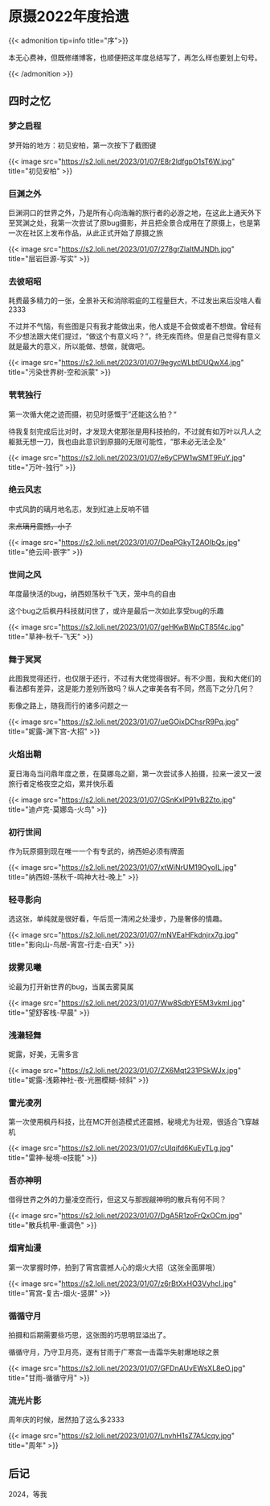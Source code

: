 # 原摄2022年度拾遗






{{< admonition tip=info title="序">}}

本无心费神，但既修缮博客，也顺便把这年度总结写了，再怎么样也要划上句号。

{{< /admonition >}}



## 四时之忆



### 梦之启程

梦开始的地方：初见安柏，第一次按下了截图键

{{< image src="https://s2.loli.net/2023/01/07/E8r2ldfgpO1sT6W.jpg" title="初见安柏" >}}



### 巨渊之外

巨渊洞口的世界之外，乃是所有心向浩瀚的旅行者的必游之地，在这此上通天外下至冥渊之处，我第一次尝试了原bug摄影，并且把全景合成用在了原摄上，也是第一次在社区上发布作品，从此正式开始了原摄之旅

{{< image src="https://s2.loli.net/2023/01/07/278grZlaItMJNDh.jpg" title="层岩巨源-写实" >}}



### 去彼昭昭

耗费最多精力的一张，全景补天和消除瑕疵的工程量巨大，不过发出来后没啥人看2333

不过并不气恼，有些图是只有我才能做出来，他人或是不会做或者不想做。曾经有不少想法跟大佬们提过，“做这个有意义吗？”，终无疾而终。但是自己觉得有意义就是最大的意义，所以能做、想做，就做吧。

{{< image src="https://s2.loli.net/2023/01/07/9egycWLbtDUQwX4.jpg" title="污染世界树-空和派蒙" >}}



### 茕茕独行

第一次循大佬之迹而摄，初见时感慨于”还能这么拍？“

待我复刻完成后比对时，才发现大佬那张是用科技拍的，不过就有如万叶以凡人之躯抵无想一刀，我也由此意识到原摄的无限可能性，“那未必无法企及”

{{< image src="https://s2.loli.net/2023/01/07/e6yCPW1wSMT9FuY.jpg" title="万叶-独行" >}}



### 绝云风志

中式风韵的璃月地名志，发到红迪上反响不错

~~来点璃月震撼，小子~~

{{< image src="https://s2.loli.net/2023/01/07/DeaPGkyT2AOIbQs.jpg" title="绝云间-嵌字" >}}



### 世间之风

年度最快活的bug，纳西妲荡秋千飞天，笼中鸟的自由

这个bug之后枫丹科技就问世了，或许是最后一次如此享受bug的乐趣

{{< image src="https://s2.loli.net/2023/01/07/geHKwBWpCT85f4c.jpg" title="草神-秋千-飞天" >}}



### 舞于冥冥

此图我觉得还行，也仅限于还行，不过有大佬觉得很好。有不少图，我和大佬们的看法都有差异，这是能力差别所致吗？纵人之审美各有不同，然高下之分几何？

影像之路上，随我而行的诸多问题之一

{{< image src="https://s2.loli.net/2023/01/07/ueGOixDChsrR9Pq.jpg" title="妮露-渊下宫-大招" >}}



### 火焰出鞘

夏日海岛当问鼎年度之景，在莫娜岛之巅，第一次尝试多人拍摄，拉来一波又一波旅行者定格夜空之焰，累并快乐着

{{< image src="https://s2.loli.net/2023/01/07/GSnKxlP91vB2Zto.jpg" title="迪卢克-莫娜岛-火鸟" >}}



### 初行世间

作为玩原摄到现在唯一一个有专武的，纳西妲必须有牌面

{{< image src="https://s2.loli.net/2023/01/07/xtWiNrUM19OyoIL.jpg" title="纳西妲-荡秋千-鸣神大社-晚上" >}}



### 轻寻影向

选这张，单纯就是很好看，午后觅一清闲之处漫步，乃是奢侈的情趣。

{{< image src="https://s2.loli.net/2023/01/07/mNVEaHFkdnjrx7g.jpg" title="影向山-鸟居-宵宫-行走-白天" >}}



### 拨雾见曦

论最为打开新世界的bug，当属去雾莫属

{{< image src="https://s2.loli.net/2023/01/07/Ww8SdbYE5M3vkml.jpg" title="望舒客栈-早晨" >}}



### 浅濑轻舞

妮露，好美，无需多言

{{< image src="https://s2.loli.net/2023/01/07/ZX6Mqt231PSkWJx.jpg" title="妮露-浅籁神社-夜-光圈模糊-倾斜" >}}



### 雷光凌冽

第一次使用枫丹科技，比在MC开创造模式还震撼，秘境尤为壮观，很适合飞穿越机

{{< image src="https://s2.loli.net/2023/01/07/cUIqifd6KuEyTLg.jpg" title="雷神-秘境-e技能" >}}



### 吾亦神明

借得世界之外的力量凌空而行，但这又与那觊觎神明的散兵有何不同？

{{< image src="https://s2.loli.net/2023/01/07/DgA5R1zoFrQxOCm.jpg" title="散兵机甲-重调色" >}}



### 烟宵灿漫

第一次掌握时停，拍到了宵宫震撼人心的烟火大招（这张全面屏哦）

{{< image src="https://s2.loli.net/2023/01/07/z6rBtXxHO3VyhcI.jpg" title="宵宫-复古-烟火-竖屏" >}}



### 循循守月

拍摄和后期需要些巧思，这张图的巧思明显溢出了。

循循守月，乃守卫月亮，遂有甘雨于广寒宫一击霜华失射爆地球之景

{{< image src="https://s2.loli.net/2023/01/07/GFDnAUvEWsXL8eO.jpg" title="甘雨-循循守月" >}}



### 流光片影

周年庆的时候，居然拍了这么多2333

{{< image src="https://s2.loli.net/2023/01/07/LnvhH1sZ7AfJcqy.jpg" title="周年" >}}



## 后记

2024，等我

